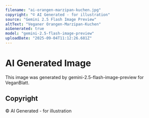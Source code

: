 ```yaml
---
filename: "ai-orangen-marzipan-kuchen.jpg"
copyright: "© AI Generated - for illustration"
source: "Gemini 2.5 Flash Image Preview"
altText: "Veganer Orangen-Marzipan-Kuchen"
aiGenerated: true
model: "gemini-2.5-flash-image-preview"
uploadDate: "2025-09-04T11:12:26.681Z"
---
```


# AI Generated Image

This image was generated by gemini-2.5-flash-image-preview for VeganBlatt.

## Copyright
© AI Generated - for illustration
